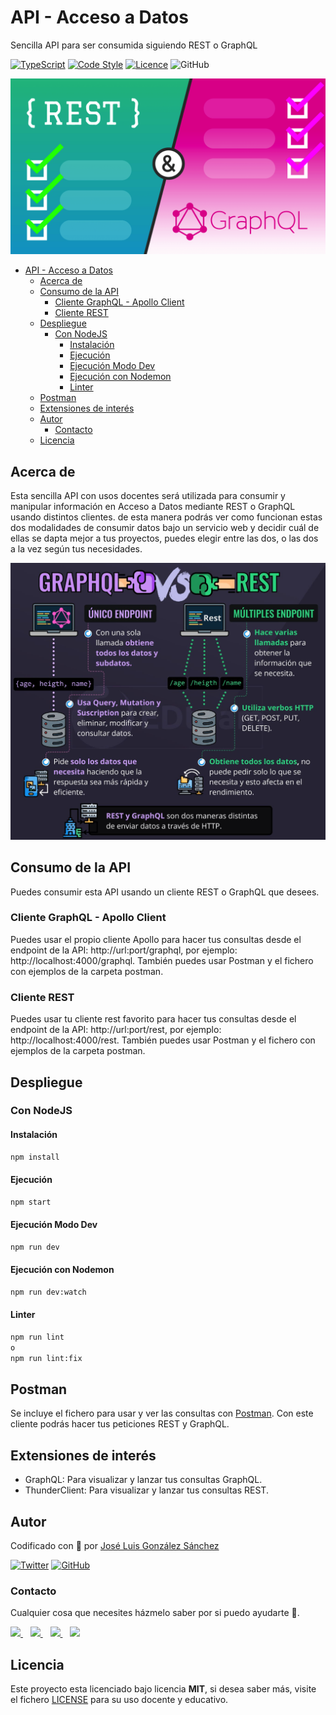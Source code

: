 # API - Acceso a Datos
Sencilla API para ser consumida siguiendo REST o GraphQL

[![TypeScript](https://img.shields.io/badge/TypeScript-Ready-3178c6)](https://www.typescriptlang.org/)
[![Code Style](https://img.shields.io/badge/Lint%20Style-AirBnB-ff69b4)](https://airbnb.io/javascript)
[![Licence](https://img.shields.io/github/license/joseluisgs/photo-gallery-ionic)](./LICENSE)
![GitHub](https://img.shields.io/github/last-commit/joseluisgs/api-acceso-datos)


![imagen](./images/rest-graphql.png)

- [API - Acceso a Datos](#api---acceso-a-datos)
  - [Acerca de](#acerca-de)
  - [Consumo de la API](#consumo-de-la-api)
    - [Cliente GraphQL - Apollo Client](#cliente-graphql---apollo-client)
    - [Cliente REST](#cliente-rest)
  - [Despliegue](#despliegue)
    - [Con NodeJS](#con-nodejs)
      - [Instalación](#instalación)
      - [Ejecución](#ejecución)
      - [Ejecución Modo Dev](#ejecución-modo-dev)
      - [Ejecución con Nodemon](#ejecución-con-nodemon)
      - [Linter](#linter)
  - [Postman](#postman)
  - [Extensiones de interés](#extensiones-de-interés)
  - [Autor](#autor)
    - [Contacto](#contacto)
  - [Licencia](#licencia)


## Acerca de
Esta sencilla API con usos docentes será utilizada para consumir y manipular información en Acceso a Datos mediante REST o GraphQL usando distintos clientes. de esta manera podrás ver como funcionan estas dos modalidades de consumir datos bajo un servicio web y decidir cuál de ellas se dapta mejor a tus proyectos, puedes elegir entre las dos, o las dos a la vez según tus necesidades.

![imagen2](./images/comparable.png)


## Consumo de la API
Puedes consumir esta API usando un cliente REST o GraphQL que desees.

### Cliente GraphQL - Apollo Client
Puedes usar el propio cliente Apollo para hacer tus consultas desde el endpoint de la API: http://url:port/graphql, por ejemplo: http://localhost:4000/graphql. También puedes usar Postman y el fichero con ejemplos de la carpeta postman.

### Cliente REST
Puedes usar tu cliente rest favorito para hacer tus consultas desde el endpoint de la API: http://url:port/rest, por ejemplo: http://localhost:4000/rest. También puedes usar Postman y el fichero con ejemplos de la carpeta postman.

## Despliegue
### Con NodeJS
#### Instalación
```bash
npm install
```

#### Ejecución
```bash
npm start
```

#### Ejecución Modo Dev
```bash
npm run dev
```

#### Ejecución con Nodemon
```bash
npm run dev:watch
```

#### Linter
```bash
npm run lint
o
npm run lint:fix
```
## Postman
Se incluye el fichero para usar y ver las consultas con [Postman](https://www.postman.com/). Con este cliente podrás hacer tus peticiones REST y GraphQL.


## Extensiones de interés
- GraphQL: Para visualizar y lanzar tus consultas GraphQL.
- ThunderClient: Para visualizar y lanzar tus consultas REST.



## Autor

Codificado con :sparkling_heart: por [José Luis González Sánchez](https://twitter.com/joseluisgonsan)

[![Twitter](https://img.shields.io/twitter/follow/joseluisgonsan?style=social)](https://twitter.com/joseluisgonsan)
[![GitHub](https://img.shields.io/github/followers/joseluisgs?style=social)](https://github.com/joseluisgs)

### Contacto
<p>
  Cualquier cosa que necesites házmelo saber por si puedo ayudarte 💬.
</p>
<p>
    <a href="https://twitter.com/joseluisgonsan" target="_blank">
        <img src="https://i.imgur.com/U4Uiaef.png" 
    height="30">
    </a> &nbsp;&nbsp;
    <a href="https://github.com/joseluisgs" target="_blank">
        <img src="https://cdn.iconscout.com/icon/free/png-256/github-153-675523.png" 
    height="30">
    </a> &nbsp;&nbsp;
    <a href="https://www.linkedin.com/in/joseluisgonsan" target="_blank">
        <img src="https://upload.wikimedia.org/wikipedia/commons/thumb/c/ca/LinkedIn_logo_initials.png/768px-LinkedIn_logo_initials.png" 
    height="30">
    </a>  &nbsp;&nbsp;
    <a href="https://joseluisgs.github.io/" target="_blank">
        <img src="https://joseluisgs.github.io/favicon.png" 
    height="30">
    </a>
</p>


## Licencia

Este proyecto esta licenciado bajo licencia **MIT**, si desea saber más, visite el fichero
[LICENSE](./LICENSE) para su uso docente y educativo.
